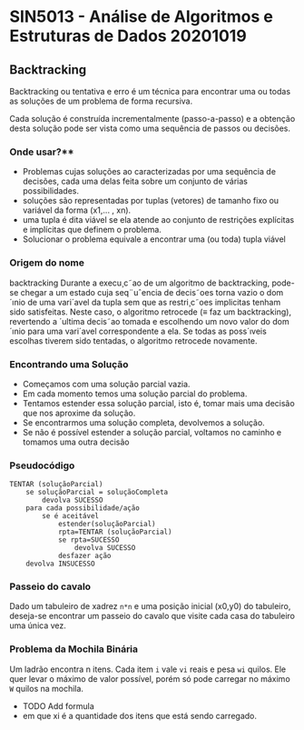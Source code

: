# SIN5013 - Análise de Algoritmos e Estruturas de Dados 20201019

## Backtracking
Backtracking ou tentativa e erro é um técnica para encontrar uma ou todas as soluções de um problema de forma recursiva.

Cada solução é construída incrementalmente (passo-a-passo) e a obtenção desta solução pode ser vista como uma sequência de passos ou decisões.

### Onde usar?** 
- Problemas cujas soluções ao caracterizadas por uma sequência de decisões, cada uma delas feita sobre um conjunto de várias possibilidades.
- soluções são representadas por tuplas (vetores) de tamanho fixo ou variável da forma (x1,... , xn).
- uma tupla é dita viável se ela atende ao conjunto de restrições explícitas e implícitas que definem o problema. 
- Solucionar o problema equivale a encontrar uma (ou toda) tupla viável

### Origem do nome
backtracking Durante a execu¸c˜ao de um algoritmo de backtracking, pode-se chegar a um estado cuja seq¨uˆencia de decis˜oes torna vazio o dom´ınio de uma vari´avel da tupla sem que as restri¸c˜oes implicitas tenham sido satisfeitas. Neste caso, o algoritmo retrocede (≡ faz um backtracking), revertendo a ´ultima decis˜ao tomada e escolhendo um novo valor do dom´ınio para uma vari´avel correspondente a ela. Se todas as poss´ıveis escolhas tiverem sido tentadas, o algoritmo retrocede novamente.


### Encontrando uma Solução
- Começamos com uma solução parcial vazia.
-  Em cada momento temos uma solução parcial do problema.
-  Tentamos estender essa solução parcial, isto é, tomar mais uma decisão que nos aproxime da solução.
-  Se encontrarmos uma solução completa, devolvemos a solução.
-  Se não é possível estender a solução parcial, voltamos no caminho e tomamos uma outra decisão

### Pseudocódigo

```
TENTAR (soluçãoParcial)
	se soluçãoParcial = soluçãoCompleta
		devolva SUCESSO
	para cada possibilidade/ação
		se é aceitável
			estender(soluçãoParcial)
			rpta=TENTAR (soluçãoParcial)
			se rpta=SUCESSO
				devolva SUCESSO
			desfazer ação
	devolva INSUCESSO
```

### Passeio do cavalo
Dado um tabuleiro de xadrez `n*n` e uma posição inicial (x0,y0) do tabuleiro, deseja-se encontrar um passeio do cavalo que visite cada casa do tabuleiro uma única vez.

### Problema da Mochila Binária
Um ladrão encontra n itens. Cada item `i` vale `vi` reais e pesa `wi` quilos. Ele quer levar o máximo de valor possível, porém só pode carregar no máximo `W` quilos na mochila.
- TODO Add formula
- em que xi é a quantidade dos itens que está sendo carregado.
